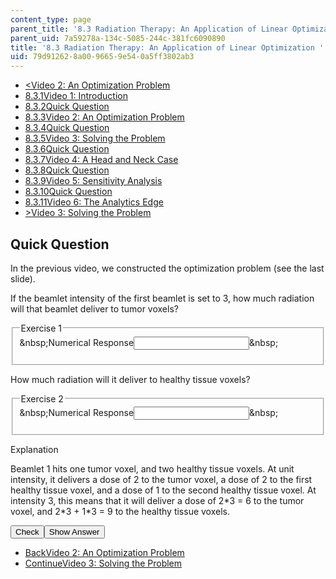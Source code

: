 ```yaml
---
content_type: page
parent_title: '8.3 Radiation Therapy: An Application of Linear Optimization '
parent_uid: 7a59278a-134c-5085-244c-381fc6090890
title: '8.3 Radiation Therapy: An Application of Linear Optimization '
uid: 79d91262-8a00-9665-9e54-0a5ff3802ab3
---
```

<ul class="navigation pagination"><li id="top_bck_btn"><a href="./resolveuid/98a5789ba2031300ac3e513ddaf88866"><<span>Video 2: An Optimization Problem</span></a></li><li id="flp_btn_1"><a href="./resolveuid/7a59278a134c5085244c381fc6090890">8.3.1<span>Video 1: Introduction</span></a></li><li id="flp_btn_2"><a href="./resolveuid/12e6da5699311c837bce67f78b499ef3">8.3.2<span>Quick Question</span></a></li><li id="flp_btn_3"><a href="./resolveuid/98a5789ba2031300ac3e513ddaf88866">8.3.3<span>Video 2: An Optimization Problem</span></a></li><li id="flp_btn_4" class="button_selected"><a href="./resolveuid/79d912628a0096659e540a5ff3802ab3">8.3.4<span>Quick Question</span></a></li><li id="flp_btn_5"><a href="./resolveuid/45f1617526496ba1fed2d4528a0cc423">8.3.5<span>Video 3: Solving the Problem</span></a></li><li id="flp_btn_6"><a href="./resolveuid/55edcce9e44eb3b209ea19a4efdc913a">8.3.6<span>Quick Question</span></a></li><li id="flp_btn_7"><a href="./resolveuid/2fe86f88782c20080bd1b70037ba3db3">8.3.7<span>Video 4: A Head and Neck Case</span></a></li><li id="flp_btn_8"><a href="./resolveuid/d50911ab0a07b12c10732226ad167e5f">8.3.8<span>Quick Question</span></a></li><li id="flp_btn_9"><a href="./resolveuid/a10ced6c1f0f3ddcaa30efb14db63365">8.3.9<span>Video 5: Sensitivity Analysis</span></a></li><li id="flp_btn_10"><a href="./resolveuid/2194bcb24c12fa9a11f3457666bd1bee">8.3.10<span>Quick Question</span></a></li><li id="flp_btn_11"><a href="./resolveuid/eaf609ccc68c36a2cb165b923543a1c7">8.3.11<span>Video 6: The Analytics Edge</span></a></li><li id="top_continue_btn"><a href="./resolveuid/45f1617526496ba1fed2d4528a0cc423">><span>Video 3: Solving the Problem</span></a></li></ul><h2 class="subhead">Quick Question</h2><div class="self_assessment">
<p display_name="Quick Question" url_name="Quick_Question_637">In the previous video, we constructed the optimization problem (see the last slide). </p>
<div id="Q1_div" class="problem_question"><p display_name="Quick Question" url_name="Quick_Question_638">If the beamlet intensity of the first beamlet is set to 3, how much radiation will that beamlet deliver to tumor voxels?</p><fieldset><legend class="visually-hidden">Exercise 1</legend><div class="choice"><label id="Q1_label"><span id="Q1_aria_status" tabindex="-1" class="visually-hidden">&amp;nbsp;</span><span class="visually-hidden">Numerical Response</span><input type="text" id="Q1_input" value="" onkeypress="numericTypedOrDropDownSelected(1)" class="problem_text_input" /><input type="hidden" id="Q1_ans" value="6" /><input type="hidden" id="Q1_tolerance" value="0" /><span id="Q1_normal_status" class="nostatus" aria-hidden="true">&amp;nbsp;</span></label></div><p id="S1_ans" tabindex="-1" class="problem_answer"></p></fieldset></div><div id="Q2_div" class="problem_question"><p display_name="Quick Question" url_name="Quick_Question_640">How much radiation will it deliver to healthy tissue voxels?</p><fieldset><legend class="visually-hidden">Exercise 2</legend><div class="choice"><label id="Q2_label"><span id="Q2_aria_status" tabindex="-1" class="visually-hidden">&amp;nbsp;</span><span class="visually-hidden">Numerical Response</span><input type="text" id="Q2_input" value="" onkeypress="numericTypedOrDropDownSelected(2)" class="problem_text_input" /><input type="hidden" id="Q2_ans" value="9" /><input type="hidden" id="Q2_tolerance" value="0" /><span id="Q2_normal_status" class="nostatus" aria-hidden="true">&amp;nbsp;</span></label></div><p id="S2_ans" tabindex="-1" class="problem_answer"></p></fieldset></div><div id="S1_div" class="problem_solution" tabindex="-1" display_name="Quick Question" url_name="Quick_Question_642">
<div class="detailed-solution">
<p>Explanation</p>
<p>Beamlet 1 hits one tumor voxel, and two healthy tissue voxels. At unit intensity, it delivers a dose of 2 to the tumor voxel, a dose of 2 to the first healthy tissue voxel, and a dose of 1 to the second healthy tissue voxel. At intensity 3, this means that it will deliver a dose of 2*3 = 6 to the tumor voxel, and 2*3 + 1*3 = 9 to the healthy tissue voxels.</p>
</div>
</div><div class="action"><button id="Q1_button" onclick="checkAnswer({1: 'numerical', 2: 'numerical'})" class="problem_mo_button">Check</button><button id="Q1_button_show" onclick="showHideSolution({1: 'numerical', 2: 'numerical'}, 1, [1])" class="problem_mo_button">Show Answer</button></div></div><ul class="navigation progress"><li id="bck_btn"><a href="./resolveuid/98a5789ba2031300ac3e513ddaf88866">Back<span>Video 2: An Optimization Problem</span></a></li><li id="continue_btn"><a href="./resolveuid/45f1617526496ba1fed2d4528a0cc423">Continue<span>Video 3: Solving the Problem</span></a></li></ul>